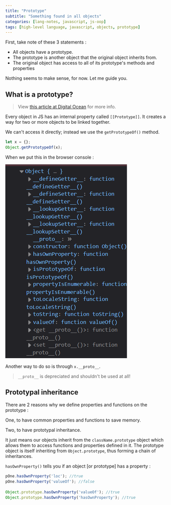 ```yaml
---
title: "Prototype"
subtitle: "Something found in all objects"
categories: [lang-notes, javascript, js-oop]
tags: [high-level language, javascript, objects, prototype]
---
```


First, take note of these 3 statements :

- All objects have a prototype.
- The prototype is another object that the original object inherits from.
- The original object has access to all of its prototype's methods and properties

Nothing seems to make sense, for now. Let me guide you.

## What is a prototype?

> View [this article at Digital Ocean](https://www.digitalocean.com/community/tutorials/understanding-prototypes-and-inheritance-in-javascript) for more info.

Every object in JS has an internal property called `[[Prototype]]`. It creates a way for two or more objects to be linked together.

We can't access it directly; instead we use the `getPrototypeOf()` method.

```js
let x = {};
Object.getPrototypeOf(x);
```

When we put this in the browser console :

![alt text](image.png)

Another way to do so is through ``x.__proto__``.

> `__proto__` is depreciated and shouldn't be used at all!

## Prototypal inheritance

There are 2 reasons why we define properties and functions on the prototype :

One, to have common properties and functions to save memory.

Two, to have prototypal inheritance.

It just means our objects inherit from the `className.prototype` object which allows them to access functions and properties defined in it. The prototype object is itself inheriting from `Object.prototype`, thus forming a chain of inheritances.

`hasOwnProperty()` tells you if an object [or prototype] has a property :

```js
pOne.hasOwnProperty('loc'); //true
pOne.hasOwnProperty('valueOf'); //false

Object.prototype.hasOwnProperty('valueOf'); //true
Object.prototype.hasOwnProperty('hasOwnProperty'); //true
```

